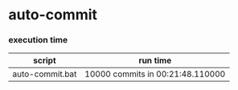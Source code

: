 # auto-commit

### execution time 

| script | run time |
| ------ | -------- |
| auto-commit.bat | 10000 commits in 00:21:48.110000  |
